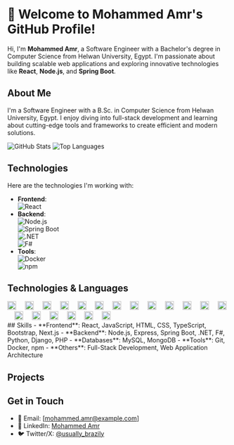 # 👋 Welcome to Mohammed Amr's GitHub Profile!

Hi, I'm **Mohammed Amr**, a Software Engineer with a Bachelor's degree in Computer Science from Helwan University, Egypt. I'm passionate about building scalable web applications and exploring innovative technologies like **React**, **Node.js**, and **Spring Boot**.

## About Me
I'm a Software Engineer with a B.Sc. in Computer Science from Helwan University, Egypt. I enjoy diving into full-stack development and learning about cutting-edge tools and frameworks to create efficient and modern solutions.

![GitHub Stats](https://github-readme-stats.vercel.app/api?username=MohammedAmr04&show_icons=true&theme=radical)
![Top Languages](https://github-readme-stats.vercel.app/api/top-langs/?username=MohammedAmr04&layout=compact&theme=radical)

## Technologies
Here are the technologies I'm working with:

- **Frontend**:  
  ![React](https://img.shields.io/badge/React-61DAFB?style=for-the-badge&logo=react&logoColor=black)  
- **Backend**:  
  ![Node.js](https://img.shields.io/badge/Node.js-339933?style=for-the-badge&logo=node.js&logoColor=white)  
  ![Spring Boot](https://img.shields.io/badge/Spring_Boot-6DB33F?style=for-the-badge&logo=spring-boot&logoColor=white)  
  ![.NET](https://img.shields.io/badge/.NET-512BD4?style=for-the-badge&logo=dotnet&logoColor=white)  
  ![F#](https://img.shields.io/badge/F%23-378BBA?style=for-the-badge&logo=fsharp&logoColor=white)  
- **Tools**:  
  ![Docker](https://img.shields.io/badge/Docker-2496ED?style=for-the-badge&logo=docker&logoColor=white)  
  ![npm](https://img.shields.io/badge/npm-CB3837?style=for-the-badge&logo=npm&logoColor=white)  

## Technologies & Languages
<div align="left">
  <img src="https://cdn.jsdelivr.net/gh/devicons/devicon/icons/git/git-original.svg" height="20" alt="git logo" />
  <img width="12" />
  <img src="https://cdn.jsdelivr.net/gh/devicons/devicon/icons/c/c-original.svg" height="20" alt="c logo" />
  <img width="12" />
  <img src="https://cdn.jsdelivr.net/gh/devicons/devicon/icons/cplusplus/cplusplus-original.svg" height="20" alt="cplusplus logo" />
  <img width="12" />
  <img src="https://cdn.jsdelivr.net/gh/devicons/devicon/icons/html5/html5-original.svg" height="20" alt="html5 logo" />
  <img width="12" />
  <img src="https://cdn.jsdelivr.net/gh/devicons/devicon/icons/css3/css3-original.svg" height="20" alt="css3 logo" />
  <img width="12" />
  <img src="https://cdn.jsdelivr.net/gh/devicons/devicon/icons/javascript/javascript-original.svg" height="20" alt="javascript logo" />
  <img width="12" />
  <img src="https://cdn.jsdelivr.net/gh/devicons/devicon/icons/bootstrap/bootstrap-original.svg" height="20" alt="bootstrap logo" />
  <img width="12" />
  <img src="https://cdn.jsdelivr.net/gh/devicons/devicon/icons/typescript/typescript-original.svg" height="20" alt="typescript logo" />
  <img width="12" />
  <img src="https://cdn.jsdelivr.net/gh/devicons/devicon/icons/react/react-original.svg" height="20" alt="react logo" />
  <img width="12" />
  <img src="https://cdn.jsdelivr.net/gh/devicons/devicon/icons/npm/npm-original-wordmark.svg" height="20" alt="npm logo" />
  <img width="12" />
  <img src="https://cdn.jsdelivr.net/gh/devicons/devicon/icons/python/python-original.svg" height="20" alt="python logo" />
  <img width="12" />
  <img src="https://cdn.jsdelivr.net/gh/devicons/devicon/icons/mysql/mysql-original.svg" height="20" alt="mysql logo" />
    <img width="12" />
  <img src="https://cdn.jsdelivr.net/gh/devicons/devicon/icons/sql/sql-original.svg" height="20" alt="sql logo" />
  <img width="12" />
  <img src="https://cdn.jsdelivr.net/gh/devicons/devicon/icons/php/php-original.svg" height="20" alt="php logo" />
  <img width="12" />
  <img src="https://cdn.jsdelivr.net/gh/devicons/devicon/icons/java/java-original.svg" height="20" alt="java logo" />
  <img width="12" />
  <img src="https://cdn.jsdelivr.net/gh/devicons/devicon/icons/spring/spring-original.svg" height="20" alt="spring boot logo" />
  <img width="12" />
  <img src="https://cdn.jsdelivr.net/gh/devicons/devicon/icons/dotnetcore/dotnetcore-original.svg" height="20" alt="dotnet logo" />
  <img width="12" />
  <img src="https://cdn.jsdelivr.net/gh/devicons/devicon/icons/csharp/csharp-original.svg" height="20" alt="csharp logo" />
  <img width="12" />
  <img src="https://cdn.jsdelivr.net/gh/devicons/devicon/icons/fsharp/fsharp-original.svg" height="20" alt="fsharp logo" />
</div>
## Skills
- **Frontend**: React, JavaScript, HTML, CSS, TypeScript, Bootstrap, Next.js
- **Backend**: Node.js, Express, Spring Boot, .NET, F#, Python, Django, PHP
- **Databases**: MySQL, MongoDB
- **Tools**: Git, Docker, npm
- **Others**: Full-Stack Development, Web Application Architecture

## Projects
<!-- Add your projects here -->

## Get in Touch
- 📧 Email: [mohammed.amr@example.com]
- 🔗 LinkedIn: [Mohammed Amr](https://www.linkedin.com/in/mohammed-amr-33ba93243/)
- 🐦 Twitter/X: [@usually_brazily](https://x.com/usually_brazily)

